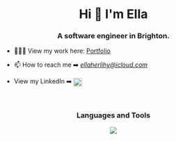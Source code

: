 <h1 align="center">Hi 👋 I'm Ella</h1>
<h3 align="center">A software engineer in Brighton.</h3>

- 👩🏼‍💻 View my work here: <a href="https://ellaherlihy.io/">Portfolio</a>

- 📫 How to reach me ➡️ *ellaherlihy@icloud.com*

- View my LinkedIn ➡️ <a href="https://linkedin.com/in/ella-herlihy" target="blank"><img align="center" src="https://skillicons.dev/icons?i=linkedin" width="20px"/></a>
<br>
<h3 align="center">Languages and Tools</h3> 
<p align="center">
  <a href="https://skillicons.dev">
    <img src="https://skillicons.dev/icons?i=git,js,html,css,sass,react,ruby,rails,postman,figma" />
  </a>
</p>

